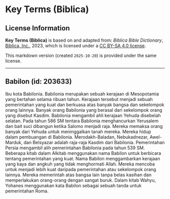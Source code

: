 # Key Terms (Biblica)

## License Information

**Key Terms (Biblica)** is based on and adapted from: _Biblica Bible Dictionary_, [Biblica, Inc.](https://www.biblica.com/), 2023, which is licensed under a [CC BY-SA 4.0 license](https://creativecommons.org/licenses/by-sa/4.0/legalcode.en).

This markdown version (created `2025-10-20`) is provided under the same license.



--------------------------------

## Babilon (id: 203633)

Ibu kota Babilonia. Babilonia merupakan sebuah kerajaan di Mesopotamia yang bertahan selama ribuan tahun. Kerajaan tersebut menjadi sebuah pemerintahan yang kuat dan berkuasa atas banyak bangsa dan sekelompok orang lainnya. Banyak orang Babilonia yang berasal dari sekelompok orang yang disebut Kasdim. Babilonia mengambil ahli kerajaan Yehuda disebelah selatan. Pada tahun 586 SM tentara Babilonia menghancurkan Yerusalem dan bait suci dibangun ketika Salomo menjadi raja. Mereka memaksa orang banyak dari Yehuda untuk meninggalkan tanah mereka. Mereka hidup dalam pembuangan di Babilonia. Merodakh\-Baladan, Nebukadnezar, Awel\-Marduk, dan Belsyazar adalah raja\-raja Kasdim dari Babilonia. Pemerintahan Persia mengambil alih pemerintahan Babilonia pada tahun 539 SM. Beberapa kitab dalam Alkitab menggunakan nama Babilon untuk berbicara tentang pemerintahan yang kuat. Nama Babilon menggambarkan kerajaan yang kaya dan angkuh yang tidak menghormati Allah. Mereka mencoba untuk menjadi lebih kuat daripada pemerintahan atau sekelompok orang lainnya. Mereka memerintah atas bangsa lain tanpa belas kasihan dan memperlakukan orang\-orang dengan sangat buruk. Dalam kitab Wahyu, Yohanes menggunakan kata Babilon sebagai sebuah tanda untuk pemerintahan Roma.


